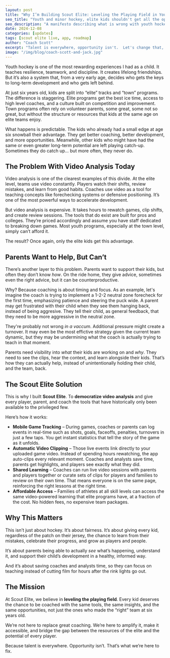 ```yaml
---
layout: post
title: "Why I’m Building Scout Elite: Leveling the Playing Field in Youth Hockey"
seo_title: "Youth and minor hockey, elite kids shouldn't get all the opportunity"
seo_description: "A manifesto describing what is wrong with youth hockey and one step we can take to fix it"
date: 2024-12-08
categories: [updates]
tags: [scout elite live, app, roadmap]
author: "Coach Scott"
excerpt: "Talent is everywhere, opportunity isn't.  Let's change that, together."
image: "/img/blog/coach-scott-and-jack.jpg"
---
```


Youth hockey is one of the most rewarding experiences I had as a child. It teaches resilience, teamwork, and discipline. It creates lifelong friendships. But it’s also a system that, from a very early age, decides who gets the keys to long-term development and who gets left behind.  

At just six years old, kids are split into “elite” tracks and “town” programs. The difference is staggering. Elite programs get the best ice time, access to high level coaches, and a culture built on competition and improvement. Town programs often rely on volunteer parents, some great, some not so great, but without the structure or resources that kids at the same age on elite teams enjoy.  

What happens is predictable. The kids who already had a small edge at age six snowball their advantage. They get better coaching, better development, and more opportunities. Meanwhile, other kids who might have had the same or even greater long-term potential are left playing catch-up.  Sometimes they do catch up... but more often, they never do.  

## The Problem With Video Analysis Today  

Video analysis is one of the clearest examples of this divide. At the elite level, teams use video constantly. Players watch their shifts, review mistakes, and learn from good habits. Coaches use video as a tool for teaching concepts like forechecking systems or defensive positioning. It’s one of the most powerful ways to accelerate development.  

But video analysis is expensive. It takes hours to rewatch games, clip shifts, and create review sessions. The tools that do exist are built for pros and colleges. They’re priced accordingly and assume you have staff dedicated to breaking down games. Most youth programs, especially at the town level, simply can’t afford it.  

The result? Once again, only the elite kids get this advantage.  

## Parents Want to Help, But Can’t  

There’s another layer to this problem. Parents want to support their kids, but often they don’t know *how*. On the ride home, they give advice, sometimes even the right advice, but it can be counterproductive.  

Why? Because coaching is about timing and focus. As an example, let's imagine the coach is trying to implement a 1-2-2 neutral zone forecheck for the first time, emphasizing patience and steering the puck wide. A parent may get frustrated with their child when they see them hanging back, instead of being aggresive. They tell their child, as general feedback, that they need to be more aggressive in the neutral zone. 

They're probably not wrong *in a vaccum*. Additional pressure might create a turnover.  It may even be the most effictive strategy given the current team dynamic, but they may be undermining what the coach is actually trying to teach in that moment.

Parents need visibility into *what* their kids are working on and *why*. They need to see the clips, hear the context, and learn alongside their kids. That’s how they can actually help, instead of unintentionally holding their child, and the team, back.  

## The Scout Elite Solution  

This is why I built **Scout Elite**. To **democratize video analysis** and give every player, parent, and coach the tools that have historically only been available to the privileged few.  

Here’s how it works:  

- **Mobile Game Tracking** – During games, coaches or parents can log events in real-time such as shots, goals, faceoffs, penalties, turnovers in just a few taps. You get instant statistics that tell the story of the game as it unfolds.  
- **Automatic Video Clipping** – Those live events link directly to your uploaded game video. Instead of spending hours rewatching, the app auto-clips every relevant moment. Coaches and analysts save time, parents get highlights, and players see exactly what they did.  
- **Shared Learning** – Coaches can run live video sessions with parents and players together or curate sets of clips for players and families to review on their own time. That means everyone is on the same page, reinforcing the right lessons at the right time.  
- **Affordable Access** – Families of athletes at all skill levels can access the same video-powered learning that elite programs have, at a fraction of the cost. No hidden fees, no expensive team packages.  

## Why This Matters  

This isn’t just about hockey. It’s about fairness. It’s about giving every kid, regardless of the patch on their jersey, the chance to learn from their mistakes, celebrate their progress, and grow as players and people.  

It’s about parents being able to actually *see* what’s happening, understand it, and support their child’s development in a healthy, informed way.  

And it’s about saving coaches and analysts time, so they can focus on teaching instead of cutting film for hours after the rink lights go out.  

## The Mission  

At Scout Elite, we believe in **leveling the playing field**. Every kid deserves the chance to be coached with the same tools, the same insights, and the same opportunities, not just the ones who made the “right” team at six years old.  

We’re not here to replace great coaching. We’re here to amplify it, make it accessible, and bridge the gap between the resources of the elite and the potential of every player.  

Because talent is everywhere. Opportunity isn’t. That’s what we’re here to fix.  
